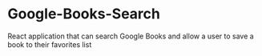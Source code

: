 # Google-Books-Search
React application that can search Google Books and allow a user to save a book to their favorites list
